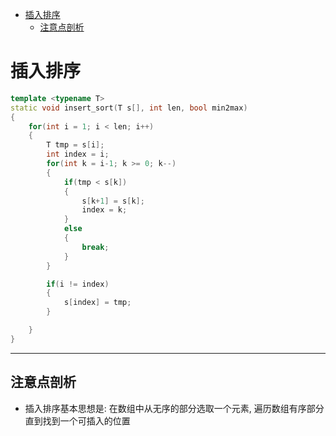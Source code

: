 - [插入排序](#插入排序)
  - [注意点剖析](#注意点剖析)

# 插入排序

```C++
template <typename T>
static void insert_sort(T s[], int len, bool min2max)
{
    for(int i = 1; i < len; i++)
    {
        T tmp = s[i];
        int index = i;
        for(int k = i-1; k >= 0; k--)
        {   
            if(tmp < s[k])
            {
                s[k+1] = s[k];
                index = k;
            }
            else
            {
                break;
            }
        }

        if(i != index)
        {
            s[index] = tmp;
        }

    }
}
```

***

## 注意点剖析

* 插入排序基本思想是: 在数组中从无序的部分选取一个元素, 遍历数组有序部分直到找到一个可插入的位置